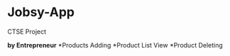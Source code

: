 # Jobsy-App
CTSE Project

**by Entrepreneur**
*Products Adding 
*Product List View
*Product Deleting
